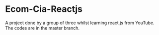 # Ecom-Cia-Reactjs
A project done by a group of three whilst learning react.js from YouTube.
The codes are in the master branch.
